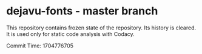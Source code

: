 # dejavu-fonts - master branch

This repository contains frozen state of the repository.
Its history is cleared. It is used only for static code
analysis with Codacy.

Commit Time: 1704776705